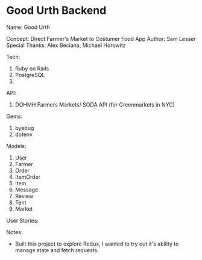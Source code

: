 # Good Urth Backend

Name: Good Urth

Concept: Direct Farmer's Market to Costumer Food App
Author: Sam Lesser
Special Thanks: Alex Beciana, Michael Horowitz

Tech:
1. Ruby on Rails
2. PostgreSQL 
3. 

API:
1. DOHMH Farmers Markets/ SODA API  (for Greenmarkets in NYC)

Gems:
1. byebug
2. dotenv

Models:
1. User
2. Farmer
3. Order
4. ItemOrder
5. Item
6. Message
7. Review
8. Tent
9. Market

User Stories:

Notes:
- Built this project to explore Redux, I wanted to try out it's ability to manage state and fetch requests.

